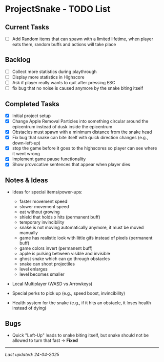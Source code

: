 # ProjectSnake - TODO List

## Current Tasks
- [ ] Add Random items that can spawn with a limited lifetime, when player eats them, random buffs and actions will take place

## Backlog
- [ ] Collect more statistics during playthrough
- [ ] Display more statistics in Highscore
- [ ] Ask if player really wants to quit after pressing ESC
- [ ] fix bug that no noise is caused anymore by the snake biting itself

## Completed Tasks
- [x] Initial project setup
- [x] Change Apple Removal Particles into something circular around the epicentrum instead of dusk inside the epicentrum
- [x] Obstacles must spawn with a minimum distance from the snake head
- [x] Fix bug that snake can bite itself with quick direction changes (e.g., down-left-up)
- [x] stop the game before it goes to the highscores so player can see where it went wrong
- [x] Implement game pause functionality
- [x] Show provocative sentences that appear when player dies

## Notes & Ideas
- Ideas for special items/power-ups:
    - faster movement speed
    - slower movement speed
    - eat without growing
    - shield that holds x hits (permanent buff)
    - temporary invincibility
    - snake is not moving automatically anymore, it must be moved manually
    - game has realistic look with little gifs instead of pixels (permanent buff)
    - game colors invert (permanent buff)
    - apple is pulsing between visible and invisible
    - ghost snake which can go through obstacles
    - snake can shoot projectiles
    - level enlarges
    - level becomes smaller

- Local Multiplayer (WASD vs Arrowkeys)
- Special perks to pick up (e.g., speed boost, invincibility)
- Health system for the snake (e.g., if it hits an obstacle, it loses health instead of dying)

## Bugs
- Quick "Left-Up" leads to snake biting itself, but snake should not be allowed to turn that fast -> **Fixed**

---
*Last updated: 24-04-2025*